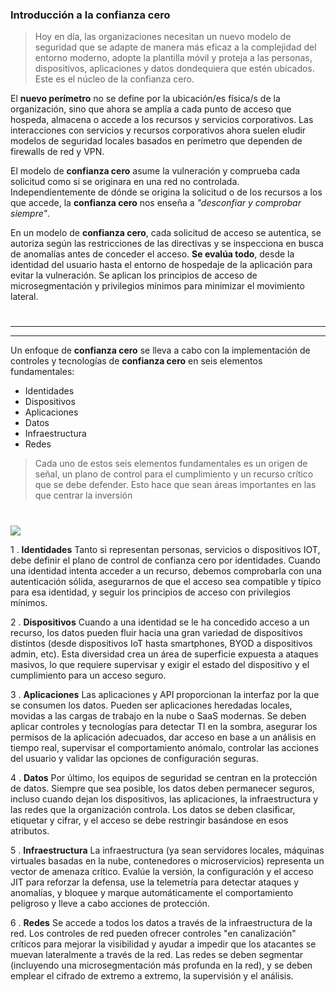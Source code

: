 ### Introducción a la confianza cero

> Hoy en día, las organizaciones necesitan un nuevo modelo de seguridad que se adapte de manera más eficaz a la complejidad del entorno moderno, adopte la plantilla móvil y proteja a las personas, dispositivos, aplicaciones y datos dondequiera que estén ubicados. Este es el núcleo de la confianza cero.

El **nuevo perímetro** no se define por la ubicación/es física/s de la organización, sino que ahora se amplía a cada punto de acceso que hospeda, almacena o accede a los recursos y servicios corporativos. Las interacciones con servicios y recursos corporativos ahora suelen eludir modelos de seguridad locales basados en perímetro que dependen de firewalls de red y VPN.

El modelo de **confianza cero** asume la vulneración y comprueba cada solicitud como si se originara en una red no controlada. Independientemente de dónde se origina la solicitud o de los recursos a los que accede, la **confianza cero** nos enseña a _"desconfiar y comprobar siempre"_.

En un modelo de **confianza cero**, cada solicitud de acceso se autentica, se autoriza según las restricciones de las directivas y se inspecciona en busca de anomalías antes de conceder el acceso. **Se evalúa todo**, desde la identidad del usuario hasta el entorno de hospedaje de la aplicación para evitar la vulneración. Se aplican los principios de acceso de microsegmentación y privilegios mínimos para minimizar el movimiento lateral.

#
---
---

Un enfoque de **confianza cero** se lleva a cabo con la implementación de controles y tecnologías de **confianza cero** en seis elementos fundamentales:
- Identidades
- Dispositivos
- Aplicaciones
- Datos
- Infraestructura
- Redes

> Cada uno de estos seis elementos fundamentales es un origen de señal, un plano de control para el cumplimiento y un recurso crítico que se debe defender. Esto hace que sean áreas importantes en las que centrar la inversión

#
![](https://docs.microsoft.com/es-es/learn/m365/m365-identity-zero-trust/media/security-policy-enforcement.png)

1 . **Identidades**
Tanto si representan personas, servicios o dispositivos IOT, debe definir el plano de control de confianza cero por identidades. Cuando una identidad intenta acceder a un recurso, debemos comprobarla con una autenticación sólida, asegurarnos de que el acceso sea compatible y típico para esa identidad, y seguir los principios de acceso con privilegios mínimos.

2 . **Dispositivos**
Cuando a una identidad se le ha concedido acceso a un recurso, los datos pueden fluir hacia una gran variedad de dispositivos distintos (desde dispositivos IoT hasta smartphones, BYOD a dispositivos admin, etc). Esta diversidad crea un área de superficie expuesta a ataques masivos, lo que requiere supervisar y exigir el estado del dispositivo y el cumplimiento para un acceso seguro.

3 . **Aplicaciones**
Las aplicaciones y API proporcionan la interfaz por la que se consumen los datos. Pueden ser aplicaciones heredadas locales, movidas a las cargas de trabajo en la nube o SaaS modernas. Se deben aplicar controles y tecnologías para detectar TI en la sombra, asegurar los permisos de la aplicación adecuados, dar acceso en base a un análisis en tiempo real, supervisar el comportamiento anómalo, controlar las acciones del usuario y validar las opciones de configuración seguras.

4 . **Datos**
Por último, los equipos de seguridad se centran en la protección de datos. Siempre que sea posible, los datos deben permanecer seguros, incluso cuando dejan los dispositivos, las aplicaciones, la infraestructura y las redes que la organización controla. Los datos se deben clasificar, etiquetar y cifrar, y el acceso se debe restringir basándose en esos atributos.

5 . **Infraestructura**
La infraestructura (ya sean servidores locales, máquinas virtuales basadas en la nube, contenedores o microservicios) representa un vector de amenaza crítico. Evalúe la versión, la configuración y el acceso JIT para reforzar la defensa, use la telemetría para detectar ataques y anomalías, y bloquee y marque automáticamente el comportamiento peligroso y lleve a cabo acciones de protección.

6 . **Redes**
Se accede a todos los datos a través de la infraestructura de la red. Los controles de red pueden ofrecer controles "en canalización" críticos para mejorar la visibilidad y ayudar a impedir que los atacantes se muevan lateralmente a través de la red. Las redes se deben segmentar (incluyendo una microsegmentación más profunda en la red), y se deben emplear el cifrado de extremo a extremo, la supervisión y el análisis.